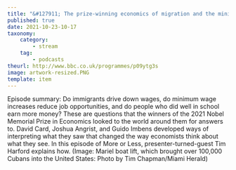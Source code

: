 ```yaml
---
title: "&#127911; The prize-winning economics of migration and the minimum wage"
published: true
date: 2021-10-23-10-17
taxonomy:
    category:
        - stream
    tag:
        - podcasts
theurl: http://www.bbc.co.uk/programmes/p09ytg3s
image: artwork-resized.PNG
template: item
---
```


Episode summary: Do immigrants drive down wages, do minimum wage increases reduce job opportunities, and do people who did well in school earn more money? These are questions that the winners of the 2021 Nobel Memorial Prize in Economics looked to the world around them for answers to. David Card, Joshua Angrist, and Guido Imbens developed ways of interpreting what they saw that changed the way economists think about what they see. In this episode of More or Less, presenter-turned-guest Tim Harford explains how. (Image: Mariel boat lift, which brought over 100,000 Cubans into the United States: Photo by Tim Chapman/Miami Herald)

